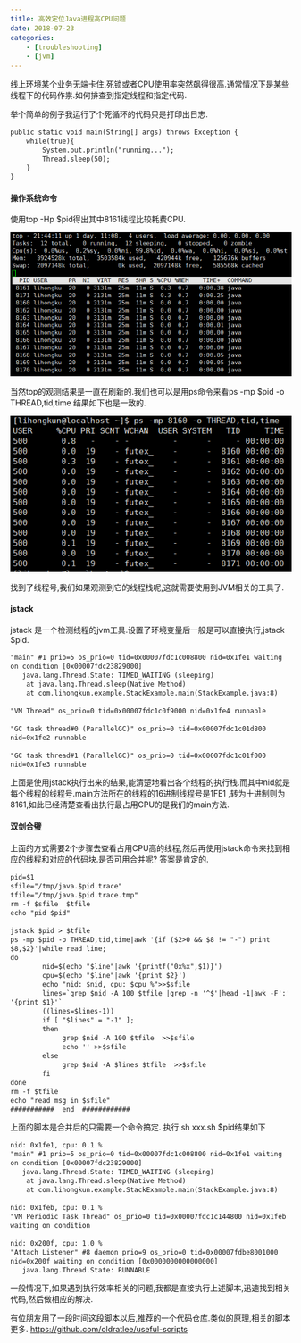 ```yaml
---
title: 高效定位Java进程高CPU问题
date: 2018-07-23
categories:
	- [troubleshooting]
	- [jvm]
---
```


线上环境某个业务无端卡住,死锁或者CPU使用率突然飙得很高.通常情况下是某些线程下的代码作祟.如何排查到指定线程和指定代码.

<!--more-->

举个简单的例子我运行了个死循环的代码只是打印出日志.

```
public static void main(String[] args) throws Exception {
	while(true){
		System.out.println("running...");
		Thread.sleep(50);
	}
}
```

#### 操作系统命令

使用top -Hp $pid得出其中8161线程比较耗费CPU.

![image](efficient_locate_high_cpu_program\top.png)


当然top的观测结果是一直在刷新的.我们也可以是用ps命令来看ps -mp $pid -o THREAD,tid,time 结果如下也是一致的.

![image](efficient_locate_high_cpu_program\top_more.png)

找到了线程号,我们如果观测到它的线程栈呢,这就需要使用到JVM相关的工具了.


#### jstack

jstack 是一个检测线程的jvm工具.设置了环境变量后一般是可以直接执行,jstack $pid.


```
"main" #1 prio=5 os_prio=0 tid=0x00007fdc1c008800 nid=0x1fe1 waiting on condition [0x00007fdc23829000]
   java.lang.Thread.State: TIMED_WAITING (sleeping)
	at java.lang.Thread.sleep(Native Method)
	at com.lihongkun.example.StackExample.main(StackExample.java:8)

"VM Thread" os_prio=0 tid=0x00007fdc1c0f9000 nid=0x1fe4 runnable 

"GC task thread#0 (ParallelGC)" os_prio=0 tid=0x00007fdc1c01d800 nid=0x1fe2 runnable 

"GC task thread#1 (ParallelGC)" os_prio=0 tid=0x00007fdc1c01f000 nid=0x1fe3 runnable 
```

上面是使用jstack执行出来的结果,能清楚地看出各个线程的执行栈.而其中nid就是每个线程的线程号.main方法所在的线程的16进制线程号是1FE1 ,转为十进制则为8161,如此已经清楚查看出执行最占用CPU的是我们的main方法.


#### 双剑合璧

上面的方式需要2个步骤去查看占用CPU高的线程,然后再使用jstack命令来找到相应的线程和对应的代码块.是否可用合并呢?
答案是肯定的.

```
pid=$1
sfile="/tmp/java.$pid.trace"
tfile="/tmp/java.$pid.trace.tmp"
rm -f $sfile  $tfile
echo "pid $pid"

jstack $pid > $tfile
ps -mp $pid -o THREAD,tid,time|awk '{if ($2>0 && $8 != "-") print $8,$2}'|while read line;
do
        nid=$(echo "$line"|awk '{printf("0x%x",$1)}')
        cpu=$(echo "$line"|awk '{print $2}')
        echo "nid: $nid, cpu: $cpu %">>$sfile
        lines=`grep $nid -A 100 $tfile |grep -n '^$'|head -1|awk -F':' '{print $1}'`
        ((lines=$lines-1))
        if [ "$lines" = "-1" ];
        then
             grep $nid -A 100 $tfile  >>$sfile
             echo '' >>$sfile
        else
             grep $nid -A $lines $tfile  >>$sfile
        fi
done
rm -f $tfile
echo "read msg in $sfile"
###########  end  ############
```
上面的脚本是合并后的只需要一个命令搞定. 执行 sh  xxx.sh $pid结果如下


```
nid: 0x1fe1, cpu: 0.1 %
"main" #1 prio=5 os_prio=0 tid=0x00007fdc1c008800 nid=0x1fe1 waiting on condition [0x00007fdc23829000]
   java.lang.Thread.State: TIMED_WAITING (sleeping)
	at java.lang.Thread.sleep(Native Method)
	at com.lihongkun.example.StackExample.main(StackExample.java:8)

nid: 0x1feb, cpu: 0.1 %
"VM Periodic Task Thread" os_prio=0 tid=0x00007fdc1c144800 nid=0x1feb waiting on condition 

nid: 0x200f, cpu: 1.0 %
"Attach Listener" #8 daemon prio=9 os_prio=0 tid=0x00007fdbe8001000 nid=0x200f waiting on condition [0x0000000000000000]
   java.lang.Thread.State: RUNNABLE
```

一般情况下,如果遇到执行效率相关的问题,我都是直接执行上述脚本,迅速找到相关代码,然后做相应的解决.

有位朋友用了一段时间这段脚本以后,推荐的一个代码仓库.类似的原理,相关的脚本更多. https://github.com/oldratlee/useful-scripts